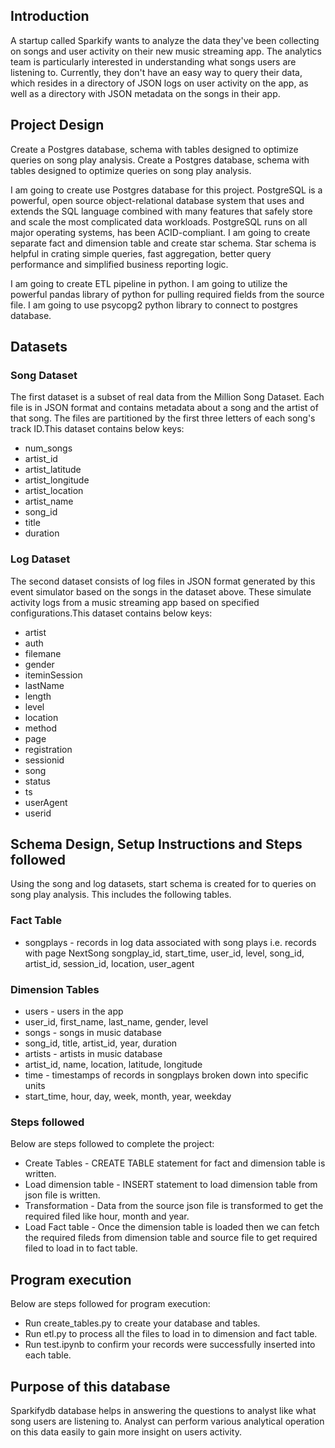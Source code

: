 ## Introduction

<p> A startup called Sparkify wants to analyze the data they've been collecting on songs and user activity on their new music streaming app. The analytics team is particularly interested in understanding what songs users are listening to. Currently, they don't have an easy way to query their data, which resides in a directory of JSON logs on user activity on the app, as well as a directory with JSON metadata on the songs in their app. </p>

## Project Design

<p> Create a Postgres database, schema with tables designed to optimize queries on song play analysis. Create a Postgres database, schema with tables designed to optimize queries on song play analysis.  

I am going to create use Postgres database for this project. PostgreSQL is a powerful, open source object-relational database system that uses and extends the SQL language combined with many features that safely store and scale the most complicated data workloads. PostgreSQL runs on all major operating systems, has been ACID-compliant. I am going to create separate fact and dimension table and create star schema. Star schema is helpful in crating simple queries, fast aggregation, better query performance and simplified business reporting logic.

I am going to create ETL pipeline in python. I am going to utilize the powerful pandas library of python for pulling required fields from the source file. I am going to use psycopg2 python library to connect to postgres database.

</p>

## Datasets
### Song Dataset
<p> The first dataset is a subset of real data from the Million Song Dataset. Each file is in JSON format and contains metadata about a song and the artist of that song. The files are partitioned by the first three letters of each song's track ID.This dataset contains below keys:

</p>
<ul>
<li>num_songs</li>
<li>artist_id</li>
<li>artist_latitude</li>
<li>artist_longitude</li>
<li>artist_location</li>
<li>artist_name</li>
<li>song_id</li>
<li>title</li>
<li>duration</li> 
</ul>

### Log Dataset
<p>The second dataset consists of log files in JSON format generated by this event simulator based on the songs in the dataset above. These simulate activity logs from a music streaming app based on specified configurations.This dataset contains below keys:
  
  </p>
  
<ul>
<li>artist</li>
<li>auth</li>
<li>filemane</li>
<li>gender</li>
<li>iteminSession</li>
<li>lastName</li>
<li>length</li>
<li>level</li>
<li>location</li> 
<li>method</li>
<li>page</li>
<li>registration</li>
<li>sessionid</li>
<li>song</li>
<li>status</li>
<li>ts</li>
<li>userAgent</li>
<li>userid</li>   
  
</ul>  

## Schema Design, Setup Instructions and Steps followed

<p>
Using the song and log datasets, start schema is created for to queries on song play analysis. This includes the following tables.
</p>  

### Fact Table

<ul>
<li>songplays - records in log data associated with song plays i.e. records with page NextSong
  songplay_id, start_time, user_id, level, song_id, artist_id, session_id, location, user_agent</li>
</ul>  

### Dimension Tables

<ul>
<li>users - users in the app</li>
<li>user_id, first_name, last_name, gender, level</li>
<li>songs - songs in music database</li>
<li>song_id, title, artist_id, year, duration</li>
<li>artists - artists in music database</li>
<li>artist_id, name, location, latitude, longitude</li>
<li>time - timestamps of records in songplays broken down into specific units</li>
<li>start_time, hour, day, week, month, year, weekday</li>
</ul>  
  
### Steps followed

<p>

Below are steps followed to complete the project:

</p>  

<ul>
  
<li>Create Tables - CREATE TABLE statement for fact and dimension table is written.</li>
<li>Load dimension table - INSERT statement to load dimension table from json file is written.</li> 
<li>Transformation - Data from the source json file is transformed to get the required filed like hour, month and year.</li>
<li>Load Fact table - Once the dimension table is loaded then we can fetch the required fileds from dimension table and source file to get required filed to load in to fact table.</li>  
</ul>

## Program execution 

<p>

Below are steps followed for program execution:

</p>  

<ul>
  
<li>Run create_tables.py to create your database and tables.</li>
<li>Run etl.py to process all the files to load in to dimension and fact table.</li>
<li>Run test.ipynb to confirm your records were successfully inserted into each table.</li>
</ul>

## Purpose of this database

<p> Sparkifydb database helps in answering the questions to analyst like what song users are listening to. Analyst can perform 
  various analytical operation on this data easily to gain more insight on users activity.
 </p> 
  
